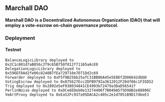 ## Marchall DAO

**Marshall DAO is a Decentralized Autonomous Organization (DAO) that will employ a vote-escrow on-chain governance protocol.**

### Deployment

#### Testnet

```
BalanceLogicLibrary deployed to 0x2C1c801d7aB856c2f9c65B750f812f71165aAcE0
DelegationLogicLibrary deployed to 0x596EF8Ad2fe06c8240B7fEa729710e7D71Dd2c69
Forwarder deployed to 0xF5f9B25bb25afC31BB86A45e5E8Df2D06642dbbD
VotingEscrow deployed to 0x875627Ecc2DFB9792a3612012F204f06c1F35D52
Trig deployed to 0x2892e5eF938034841CE4993b72479a3DaD56541f
PerlinNoise deployed to 0xDCe6EDeb0e13274408f7B049A5f5D98B2e88806C
VeArtProxy deployed to 0xEa52Fc937a95DACA2c405c2e1d7051B9D17dbeE3
```
